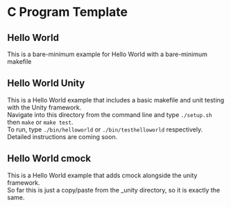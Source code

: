 # C Program Template

## Hello World

This is a bare-minimum example for Hello World with a bare-minimum makefile  

## Hello World Unity

This is a Hello World example that includes a basic makefile and unit testing with the Unity framework.  
Navigate into this directory from the command line and type `./setup.sh` then `make` or `make test`.  
To run, type `./bin/helloworld` or `./bin/testhelloworld` respectively.  
Detailed instructions are coming soon.  

## Hello World cmock

This is a Hello World example that adds cmock alongside the unity framework.  
So far this is just a copy/paste from the \_unity directory, so it is exactly the same.  
